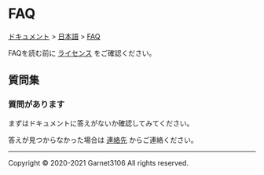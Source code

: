 # FAQ

[ドキュメント](../../index.md) > [日本語](../index.md) > [FAQ](./index.md)

FAQを読む前に [ライセンス](../license/index.md) をご確認ください。

## 質問集

### 質問があります

まずはドキュメントに答えがないか確認してみてください。

答えが見つからなかった場合は [連絡先](../contact/index.md) からご連絡ください。

---

Copyright © 2020-2021 Garnet3106 All rights reserved.
